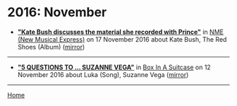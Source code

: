 # 2016: November

 - [**"Kate Bush discusses the material she recorded with Prince"**](https://www.nme.com/news/music/kate-bush-discusses-material-recorded-prince-1860552) in [NME (New Musical Express)](https://www.nme.com/) on 17 November 2016 about Kate Bush, The Red Shoes (Album) ([mirror](https://web.archive.org/web/*/https://www.nme.com/news/music/kate-bush-discusses-material-recorded-prince-1860552))

----

 - [**"5 QUESTIONS TO … SUZANNE VEGA"**](http://www.boxinasuitcase.com/en/books-en/5-questions-to-suzanne-vega-405048/) in [Box In A Suitcase](http://www.boxinasuitcase.com/) on 12 November 2016 about Luka (Song), Suzanne Vega ([mirror](https://web.archive.org/web/*/http://www.boxinasuitcase.com/en/books-en/5-questions-to-suzanne-vega-405048/))

----

[Home](./)
